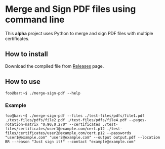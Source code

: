 # Merge and Sign PDF files using command line

This __alpha__ project uses Python to merge and sign PDF files with multiple certificates.

## How to install

Download the compiled file from [Releases](https://github.com/claudioscheer/merge-sign-pdf-python/releases) page.

## How to use

```console
foo@bar:~$ ./merge-sign-pdf --help
```

### Example

```console
foo@bar:~$ ./merge-sign-pdf --files ./test-files/pdfs/file1.pdf ./test-files/pdfs/file2.pdf ./test-files/pdfs/file4.pdf --pages-rotation-matrix "0;90;0,270" --certificates ./test-files/certificates/user1@example.com/cert.p12 ./test-files/certificates/user2@example.com/cert.p12 --passwords "user1@example.com" "user2@example.com" --output output.pdf --location BR --reason "Just sign it!" --contact "example@example.com"
```
